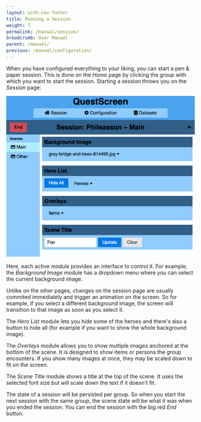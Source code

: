 ```yaml
---
layout: with-nav-footer
title: Running a Session
weight: 7
permalink: /manual/session/
breadcrumb: User Manual
parent: /manual/
previous: /manual/configuration/
---
```


When you have configured everything to your liking, you can start a pen & paper session.
This is done on the *Home* page by clicking the group with which you want to start the session.
Starting a session throws you on the *Session* page:

![Session page](/media/web-interface-session.png)

Here, each active module provides an interface to control it.
For example, the *Background Image* module has a dropdown menu where you can select the current background image.

Unlike on the other pages, changes on the session page are usually commited immediately and trigger an animation on the screen.
So for example, if you select a different background image, the screen will transition to that image as soon as you select it.

The *Hero List* module lets you hide some of the heroes and there's also a button to hide all (for example if you want to show the whole background image).

The *Overlays* module allows you to show multiple images anchored at the bottom of the scene.
It is designed to show items or persons the group encounters.
If you show many images at once, they may be scaled down to fit on the screen.

The *Scene Title* module shows a title at the top of the scene.
It uses the selected font size but will scale down the text if it doesn't fit.

The state of a session will be persisted per group.
So when you start the next session with the same group, the scene state will be what it was when you ended the session.
You can end the session with the big red *End* button.